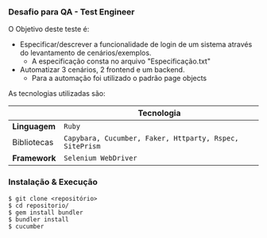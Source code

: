 ### Desafio para QA - Test Engineer ###

O Objetivo deste teste é:
 - Especificar/descrever a funcionalidade de login de um sistema através do levantamento de    cenários/exemplos. 
    * A especificação consta no arquivo "Especificação.txt"
 - Automatizar 3 cenários, 2 frontend e um backend.
    * Para a automação foi utilizado o padrão page objects

As tecnologias utilizadas são:

|                |Tecnologia                       
|----------------|-------------------------------                           |
|**Linguagem**   |`Ruby`                                                    |
|Bibliotecas     |`Capybara, Cucumber, Faker, Httparty, Rspec, SitePrism` |
|**Framework**   |`Selenium WebDriver`                                      |



### Instalação & Execução ###
    $ git clone <repositório>
    $ cd repositorio/
    $ gem install bundler
    $ bundler install
    $ cucumber